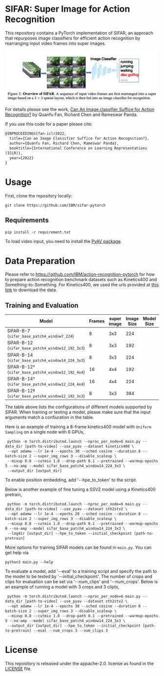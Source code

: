 # SIFAR: Super Image for Action Recognition 

This repository contains a PyTorch implementation of SIFAR, an approach that repurposes image classifiers for efficient action recognition by rearranging input video frames into super images. 

![sifar image](./sifar.png)

For details please see the work, [Can An Image classifier Suffice for Action Recognition?](https://openreview.net/pdf?id=qhkFX-HLuHV) by Quanfu Fan, Richard Chen and Rameswar Panda.

If you use this code for a paper please cite:

```
@INPROCEEDINGS{fan-iclr2022,
  title={Can an Image Classifier Suffice for Action Recognition?},
  author={Quanfu Fan, Richard Chen, Rameswar Panda},
  booktitle={International Conference on Learning Representations (ICLR)},
  year={2022}
}
```

# Usage

First, clone the repository locally:
```
git clone https://github.com/IBM/sifar-pytorch
```
## Requirements
```
pip install -r requirement.txt
```

To load video input, you need to install the [PyAV package](https://pyav.org/docs/develop/overview/installation.htmlgit).

# Data Preparation
Please refer to https://github.com/IBM/action-recognition-pytorch for how to prepare action recognition benchmark datasets such as Kinetics400 and Something-to-Something. For Kinetics400, we used the urls provided at [this link](https://github.com/youngwanLEE/VoV3D/blob/main/DATA.md#kinetics-400) to download the data.


## Training and Evaluation

| Model | Frames | super image| Image Size | Model Size| FLOPs (G) |
| --- | --- | --- | --- | --- | --- |
| SIFAR-B-7 (`sifar_base_patch4_window7_224`)   |  8 | 3x3 | 224 |  |138 |
| SIFAR-B-12 (`sifar_base_patch4_window12_192_3x3`)  |  8 | 3x3 | 192 | | 106 |
| SIFAR-B-14 (`sifar_base_patch4_window14_224_3x3`)  |  8 | 3x3 | 224 | | 147 |
| SIFAR-B-12† (`sifar_base_patch4_window12_192_4x4`) | 16 | 4x4 | 192 | | 189 |
| SIFAR-B-14† (`sifar_base_patch4_window12_224_4x4`) | 16 | 4x4 | 224 | | 263 |
| SIFAR-B-12‡ (`sifar_base_patch4_window12_192_3x3`) | 8  | 3x3 | 384 | | 423 |

The table above lists the configurations of different models supported by SIFAR. When training or testing a model, please make sure that the input arguments match a confiuration in the table.  

Here is an example of training a 8-frame kinetics400 model with `Uniform Sampling` on a single node with 6 GPUs,

```
 python -m torch.distributed.launch --nproc_per_node=6 main.py --data_dir [path-to-video] --use_pyav --dataset kinetics400 \
 --opt adamw --lr 1e-4 --epochs 30 --sched cosine --duration 8 --batch-size 2 --super_img_rows 3 --disable_scaleup \
 --mixup 0.8 --cutmix 1.0 --drop-path 0.1 --pretrained --warmup-epochs 5 --no-amp --model sifar_base_patch4_window14_224_3x3 \
 --output_dir [output_dir]
```
To enable position embedding, add '--hpe_to_token' to the script. 

Below is another example of fine tuning a SSV2 model using a Kinetics400 pretrain, 
```
 python -m torch.distributed.launch --nproc_per_node=6 main.py --data_dir [path-to-video] --use_pyav --dataset sth2stv2 \
 --opt adamw --lr 1e-4 --epochs 20 --sched cosine --duration 8 --batch-size 2 --super_img_rows 3 --disable_scaleup \
 --mixup 0.8 --cutmix 1.0 --drop-path 0.1 --pretrained --warmup-epochs 0 --no-amp --model sifar_base_patch4_window14_224_3x3 \
 --logdir [output_dir] --hpe_to_token --initial_checkpoint [path-to-pretrain]
```

More options for training SIFAR models can be found in `main.py`.  You can get help via
```
python3 main.py --help
```

To evaluate a model, add '--eval' to a training script and specify the path to the model to be tested by '--initial_checkpoint'. The number of crops and clips for evaluation can be set via '--num_clips' and '--num_crops'. Below is an example of running a model with 3 crops and 3 clipts,
```
 python -m torch.distributed.launch --nproc_per_node=6 main.py --data_dir [path-to-video] --use_pyav --dataset sth2stv2 \
 --opt adamw --lr 1e-4 --epochs 30 --sched cosine --duration 8 --batch-size 2 --super_img_rows 3 --disable_scaleup \
 --mixup 0.8 --cutmix 1.0 --drop-path 0.1 --pretrained --warmup-epochs 5 --no-amp --model sifar_base_patch4_window14_224_3x3 \
 --output_dir [output_dir] --hpe_to_token --initial_checkpoint [path-to-pretrain] --eval --num_crops 3 --num_clips 3
```


# License
This repository is released under the appache-2.0. license as found in the [LICENSE](LICENSE) file.


